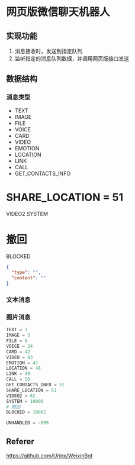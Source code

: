 # 网页版微信聊天机器人

## 实现功能
1. 消息接收时，发送到指定队列
2. 监听指定的消息队列数据，并调用网页版接口发送

## 数据结构

### 消息类型

- TEXT
- IMAGE
- FILE
- VOICE
- CARD
- VIDEO
- EMOTION
- LOCATION
- LINK
- CALL
- GET_CONTACTS_INFO
# SHARE_LOCATION = 51
VIDEO2
SYSTEM
# 撤回
BLOCKED

```json
{
  "type": "",
  "content": ""
}
```

### 文本消息

### 图片消息

```python
TEXT = 1
IMAGE = 3
FILE = 6
VOICE = 34
CARD = 42
VIDEO = 43
EMOTION = 47
LOCATION = 48
LINK = 49
CALL = 50
GET_CONTACTS_INFO = 51
SHARE_LOCATION = 51
VIDEO2 = 62
SYSTEM = 10000
# 撤回
BLOCKED = 10002

UNHANDLED = -999
```

## Referer

https://github.com/Urinx/WeixinBot
